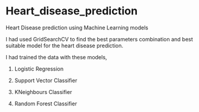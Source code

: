 # Heart_disease_prediction
Heart Disease prediction using Machine Learning models

I had used GridSearchCV to find the best parameters combination and best suitable model for the heart disease prediction.


I had trained the data with these models, 

1. Logistic Regression

2. Support Vector Classifier

3. KNeighbours Classifier

4. Random Forest Classifier
